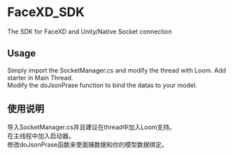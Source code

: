 # FaceXD_SDK
The SDK for FaceXD and Unity/Native Socket connection

## Usage
Simply import the SocketManager.cs and modify the thread with Loom.
Add starter in Main Thread.  
Modify the doJsonPrase function to bind the datas to your model.  

## 使用说明
导入SocketManager.cs并且建议在thread中加入Loom支持。  
在主线程中加入启动器。  
修改doJsonPrase函数来使面捕数据和你的模型数据绑定。  
